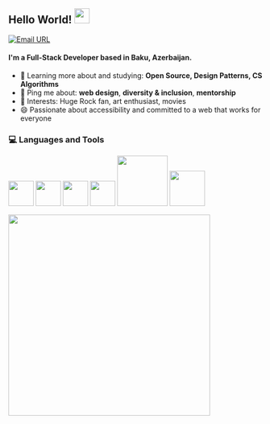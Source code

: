 ## Hello World! <img src="https://raw.githubusercontent.com/iampavangandhi/iampavangandhi/master/gifs/Hi.gif" width="30px"></h2>

[![Email URL](https://img.shields.io/twitter/url?label=email&logo=gmail&style=social&url=http%3A%2F%2Fmailto%3Aanarsferov@gmail.com)](mailto:anarsferov@gmail.com)
<!-- [![Twitter Follow](https://img.shields.io/twitter/follow/anarsfarov?style=social)](https://twitter.com/intent/follow?screen_name=anarsfarov) -->
<!-- [![Telegram URL](https://img.shields.io/twitter/url?label=Telegram&logo=telegram&style=social&url=https%3A%2F%2Ft.me%2Fanarsafarov)](https://t.me/anarsafarov) -->
<!-- [![LinkedIn URL](https://img.shields.io/twitter/url?label=LinkedIn&logo=linkedin&style=social&url=https%3A%2F%2Fwww.linkedin.com%2Fin%2Fanarsafarov)](https://linkedin.com/in/anarsafarov) -->
#### I'm a Full-Stack Developer based in Baku, Azerbaijan.

- 🌱 Learning more about and studying: **Open Source, Design Patterns, CS Algorithms**
- 💬 Ping me about: **web design**, **diversity & inclusion**, **mentorship**
- 🖤 Interests: Huge Rock fan, art enthusiast, movies
- 😄 Passionate about accessibility and committed to a web that works for everyone

<div>
  <h3>💻 Languages and Tools </h3>
  <p>
    <img src="https://media3.giphy.com/media/ln7z2eWriiQAllfVcn/200w.webp" width="50">
    <img src="https://i.giphy.com/media/eNAsjO55tPbgaor7ma/200w.webp" width="50">
    <img src="https://i.giphy.com/media/IdyAQJVN2kVPNUrojM/200.webp" width="50">
    <img src="https://media3.giphy.com/media/kdFc8fubgS31b8DsVu/giphy.webp" width="50">
    <img src="https://media.giphy.com/media/kH1DBkPNyZPOk0BxrM/giphy.gif" width="100">
    <img src="https://media.giphy.com/media/SsCYf6DRFJrOpP0IoM/giphy.gif" width="70">
  <p>
</div> 

[<img width="400" src="https://github-readme-stats.vercel.app/api?username=anarsafar&show_icons=true"/>](https://github.com/anarsafar/)

